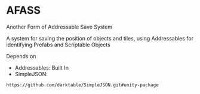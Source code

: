 # AFASS
 Another Form of Addressable Save System

A system for saving the position of objects and tiles, using Addressables for identifying Prefabs and Scriptable Objects

Depends on
- Addressables: Built In
- SimpleJSON: 
```
https://github.com/darktable/SimpleJSON.git#unity-package
```
